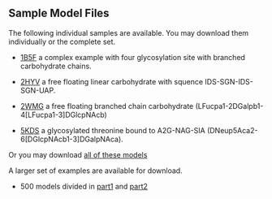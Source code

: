 ## Sample Model Files

The following individual samples are available. You may download them individually or the complete set.

- [1B5F](models/1B5F-carb.cif) a complex example with four glycosylation site with branched carbohydrate chains.

- [2HYV](models/2HYV-carb.cif) a free floating linear carbohydrate with squence IDS-SGN-IDS-SGN-UAP.

- [2WMG](models/2WMG-carb.cif) a free floating branched chain carbohydrate (LFucpa1-2DGalpb1-4[LFucpa1-3]DGlcpNAcb)

- [5KDS](models/5KDS-carb.cif) a glycosylated  threonine bound to A2G-NAG-SIA (DNeup5Aca2-6[DGlcpNAcb1-3]DGalpNAca).

Or you may download [all of these models](models/all-models.tar.gz)

A larger set of examples are available for download.

- 500 models divided in [part1](models/PDB_part1.tar.gz) and [part2](models/PDB_part2.tar.gz)

